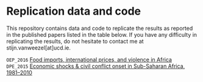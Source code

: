 # Replication data and code
This repository contains data and code to replicate the results as reported in the published papers listed in the table below. 
If you have any difficulty in replicating the results, do not hesitate to contact me at stijn.vanweezel[at]ucd.ie.


`OEP_2016` [Food imports, international prices, and violence in Africa](http://oep.oxfordjournals.org/content/68/3/758.abstract) <br>
`DPE_2015` [Economic shocks & civil conflict onset in Sub-Saharan Africa, 1981–2010](http://www.tandfonline.com/doi/abs/10.1080/10242694.2014.887489) 

